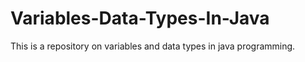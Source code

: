 # Variables-Data-Types-In-Java
This is a repository on variables and data types in java programming. 
